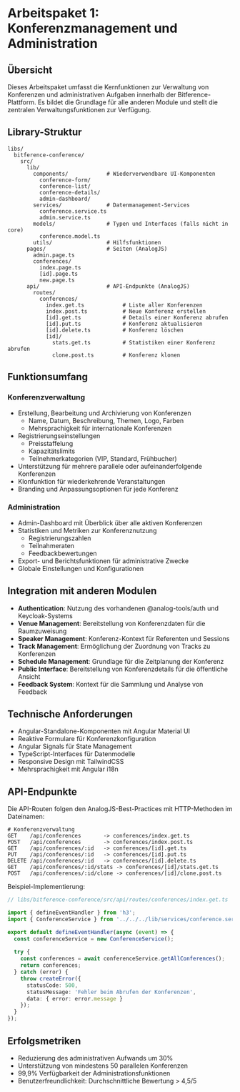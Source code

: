 # Arbeitspaket 1: Konferenzmanagement und Administration

## Übersicht

Dieses Arbeitspaket umfasst die Kernfunktionen zur Verwaltung von Konferenzen und administrativen Aufgaben innerhalb der Bitference-Plattform. Es bildet die Grundlage für alle anderen Module und stellt die zentralen Verwaltungsfunktionen zur Verfügung.

## Library-Struktur

```
libs/
  bitference-conference/
    src/
      lib/
        components/            # Wiederverwendbare UI-Komponenten
          conference-form/
          conference-list/
          conference-details/
          admin-dashboard/
        services/              # Datenmanagement-Services
          conference.service.ts
          admin.service.ts
        models/                # Typen und Interfaces (falls nicht in core)
          conference.model.ts
        utils/                 # Hilfsfunktionen
      pages/                   # Seiten (AnalogJS)
        admin.page.ts
        conferences/
          index.page.ts
          [id].page.ts
          new.page.ts
      api/                     # API-Endpunkte (AnalogJS)
        routes/
          conferences/
            index.get.ts            # Liste aller Konferenzen
            index.post.ts           # Neue Konferenz erstellen
            [id].get.ts             # Details einer Konferenz abrufen
            [id].put.ts             # Konferenz aktualisieren
            [id].delete.ts          # Konferenz löschen
            [id]/
              stats.get.ts          # Statistiken einer Konferenz abrufen
              clone.post.ts         # Konferenz klonen
```

## Funktionsumfang

### Konferenzverwaltung

- Erstellung, Bearbeitung und Archivierung von Konferenzen
  - Name, Datum, Beschreibung, Themen, Logo, Farben
  - Mehrsprachigkeit für internationale Konferenzen
- Registrierungseinstellungen
  - Preisstaffelung
  - Kapazitätslimits
  - Teilnehmerkategorien (VIP, Standard, Frühbucher)
- Unterstützung für mehrere parallele oder aufeinanderfolgende Konferenzen
- Klonfunktion für wiederkehrende Veranstaltungen
- Branding und Anpassungsoptionen für jede Konferenz

### Administration

- Admin-Dashboard mit Überblick über alle aktiven Konferenzen
- Statistiken und Metriken zur Konferenznutzung
  - Registrierungszahlen
  - Teilnahmeraten
  - Feedbackbewertungen
- Export- und Berichtsfunktionen für administrative Zwecke
- Globale Einstellungen und Konfigurationen

## Integration mit anderen Modulen

- **Authentication**: Nutzung des vorhandenen @analog-tools/auth und Keycloak-Systems
- **Venue Management**: Bereitstellung von Konferenzdaten für die Raumzuweisung
- **Speaker Management**: Konferenz-Kontext für Referenten und Sessions
- **Track Management**: Ermöglichung der Zuordnung von Tracks zu Konferenzen
- **Schedule Management**: Grundlage für die Zeitplanung der Konferenz
- **Public Interface**: Bereitstellung von Konferenzdetails für die öffentliche Ansicht
- **Feedback System**: Kontext für die Sammlung und Analyse von Feedback

## Technische Anforderungen

- Angular-Standalone-Komponenten mit Angular Material UI
- Reaktive Formulare für Konferenzkonfiguration
- Angular Signals für State Management
- TypeScript-Interfaces für Datenmodelle
- Responsive Design mit TailwindCSS
- Mehrsprachigkeit mit Angular i18n

## API-Endpunkte

Die API-Routen folgen den AnalogJS-Best-Practices mit HTTP-Methoden im Dateinamen:

```
# Konferenzverwaltung
GET    /api/conferences       -> conferences/index.get.ts
POST   /api/conferences       -> conferences/index.post.ts
GET    /api/conferences/:id   -> conferences/[id].get.ts
PUT    /api/conferences/:id   -> conferences/[id].put.ts
DELETE /api/conferences/:id   -> conferences/[id].delete.ts
GET    /api/conferences/:id/stats -> conferences/[id]/stats.get.ts
POST   /api/conferences/:id/clone -> conferences/[id]/clone.post.ts
```

Beispiel-Implementierung:

```typescript
// libs/bitference-conference/src/api/routes/conferences/index.get.ts

import { defineEventHandler } from 'h3';
import { ConferenceService } from '../../../lib/services/conference.service';

export default defineEventHandler(async (event) => {
  const conferenceService = new ConferenceService();
  
  try {
    const conferences = await conferenceService.getAllConferences();
    return conferences;
  } catch (error) {
    throw createError({
      statusCode: 500,
      statusMessage: 'Fehler beim Abrufen der Konferenzen',
      data: { error: error.message }
    });
  }
});
```

## Erfolgsmetriken

- Reduzierung des administrativen Aufwands um 30%
- Unterstützung von mindestens 50 parallelen Konferenzen
- 99,9% Verfügbarkeit der Administrationsfunktionen
- Benutzerfreundlichkeit: Durchschnittliche Bewertung > 4,5/5
